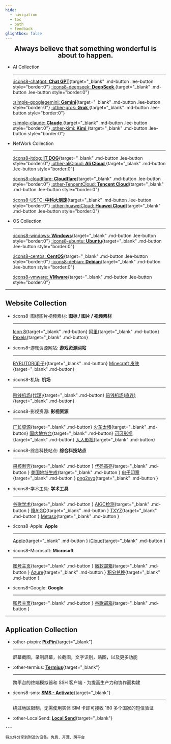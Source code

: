 ```yaml
---
hide:
  - navigation
  - toc
  - path
  - feedback
glightbox: false
---
```


<style>
  .md-typeset h1,
  .md-content__button {
    font-size: 0px;
    color: rgb(0,0,0,0);
    line-height: 0;
    margin: 0 0 0 0;
  }

  .md-typeset .md-button {
    padding: .125em 1em;
  }
</style>

<h2 align="center" style="font-weight: bolder; margin-top: 0;line-height:1;">
  <b>Always believe that something wonderful is about to happen.</b>
</h2>

<div class="grid cards" markdown>

-   AI Collection

    ---

    [:icons8-chatgpt: __Chat GPT__](https://chat.openai.com/chat){target="_blank" .md-button .lee-button style="border:0"}
    [:icons8-deepseek: __DeepSeek__ ](https://chat.deepseek.com/a/chat){target="_blank" .md-button .lee-button style="border:0"}

    [:simple-googlegemini: __Gemini__](https://gemini.google.com/app){target="_blank" .md-button .lee-button style="border:0"}
    [:other-grok: __Grok__ ](https://grok.com/){target="_blank" .md-button .lee-button style="border:0"}

    [:simple-claude: __Claude__ ](https://claude.ai/){target="_blank" .md-button .lee-button style="border:0"}
    [:other-kimi: __Kimi__ ](https://www.kimi.com/){target="_blank" .md-button .lee-button style="border:0"}

-   NetWork Collection

    ---

    [:icons8-itdog: __IT DOG__](https://www.itdog.cn/ping/){target="_blank" .md-button .lee-button style="border:0"}
    [:other-aliCloud: __Ali Cloud__ ](https://home.console.aliyun.com/home/dashboard/ProductAndService){target="_blank"  .md-button .lee-button style="border:0"}

    [:icons8-cloudflare: __Cloudflare__](https://dash.cloudflare.com/){target="_blank" .md-button .lee-button style="border:0"}
    [:other-TencentCloud: __Tencent Cloud__](https://console.cloud.tencent.com/){target="_blank" .md-button .lee-button style="border:0"}

    [:icons8-USTC: __中科大测速__](https://test.ustc.edu.cn/){target="_blank" .md-button .lee-button style="border:0"}
    [:other-huaweiCloud: __Huawei Cloud__](https://console.huaweicloud.com/console/){target="_blank" .md-button .lee-button style="border:0"}

-   OS Collection

    ---

    [:icons8-windows: __Windows__](https://www.xitongku.com){target="_blank" .md-button .lee-button style="border:0"}
    [:icons8-ubuntu: __Ubuntu__](https://mirrors.ustc.edu.cn/ubuntu-releases/){target="_blank" .md-button .lee-button style="border:0"}

    [:icons8-centos: __CentOS__](https://vault.centos.org/){target="_blank" .md-button .lee-button style="border:0"}
    [:icons8-debian: __Debian__](http://cdimage.debian.org/cdimage/archive/){target="_blank" .md-button .lee-button style="border:0"}

    [:icons8-vmware: __VMware__](https://softwareupdate.vmware.com/cds/vmw-desktop/ws/){target="_blank" .md-button .lee-button style="border:0"}
    
</div>

---


## Website Collection

<div class="grid cards" markdown>

-   :icons8-图标图片视频素材: __图标 / 图片 / 视频素材__

    ---

    [Icon 8](https://igoutu.cn/icons){target="_blank" .md-button}
    [阿里](https://www.iconfont.cn/){target="_blank" .md-button}
    [Pexels](https://www.pexels.com/zh-cn/){target="_blank" .md-button}

-   :icons8-游戏资源网站: __游戏资源网站__

    ---

    [BYRUTOR(毛子)](https://byrutgame.org/){target="_blank" .md-button}
    [Minecraft 皮肤](https://littleskin.cn/auth/login){target="_blank" .md-button}

-   :icons8-机场: __机场__

    ---

    [赔钱机场(代理)](https://xn--mes358aby2apfg.com/#/register?code=Hw7cqluV){target="_blank" .md-button}
    [赔钱机场(直连)](https://xn--cp3a08l.com/#/register?code=Hw7cqluV){target="_blank" .md-button}

-   :icons8-影视资源: __影视资源__

    ---

    [厂长资源](https://www.czzy.site/){target="_blank" .md-button}
    [火车太堵](https://www.tdgo.shop/){target="_blank" .md-button}
    [国内地方台](https://www.yangshipin.cn/tv/home){target="_blank" .md-button}
    [可可影视](https://www.keke1.app/){target="_blank" .md-button}
    [人人影视](https://www.renren.pro/){target="_blank" .md-button}

-   :icons8-综合科技站点: __综合科技站点__

    ---

    [果核剥壳](https://www.ghxi.com/){target="_blank" .md-button }
    [代码高亮](https://highlightcode.com/){target="_blank" .md-button }
    [美国地址生成](https://usaddressgen.com/){target="_blank" .md-button }
    [电子印章](http://web.aa6666.com/){target="_blank" .md-button }
    [png2svg](https://webutility.io/image-to-svg-converter){target="_blank" .md-button }

-   :icons8-学术工具: __学术工具__

    ---

    [谷歌学术](https://scholar.google.com/){target="_blank" .md-button }
    [AIGC检测](https://matrix.tencent.com/ai-detect/){target="_blank" .md-button }
    [降AIGC](https://kuaipaper.com/home){target="_blank" .md-button }
    [TXYZ](https://app.txyz.ai/){target="_blank" .md-button }
    [Metaso](https://metaso.cn/){target="_blank" .md-button }

-   :icons8-Apple: __Apple__

    ---

    [Apple](https://www.apple.com/){target="_blank" .md-button }
    [iCloud](https://www.icloud.com.cn/){target="_blank" .md-button }
    

-   :icons8-Microsoft: __Microsoft__

    ---

    [账号主页](https://account.microsoft.com/){target="_blank" .md-button }
    [微软邮箱](https://outlook.live.com/mail){target="_blank" .md-button }
    [Azure](https://portal.azure.com/#home){target="_blank" .md-button }
    [积分兑换](https://rewards.bing.com/){target="_blank" .md-button }

-   :icons8-Google: __Google__

    ---

    [账号主页](https://myaccount.google.com/){target="_blank" .md-button }
    [谷歌邮箱](https://mail.google.com/mail){target="_blank" .md-button }

</div>

---

## Application Collection

<div class="grid cards" markdown>

-   :other-pixpin: [__PixPin__](https://pixpin.cn/){target="_blank"}

    ---

    屏幕截图，录制屏幕，长截图，文字识别，贴图，以及更多功能

-   :other-termius: [__Termius__](https://termius.com/){target="_blank"}

    ---

    跨平台的终端模拟器和 SSH 客户端 - 为提高生产力和协作而构建

-   :icons8-sms: [__SMS - Activate__](https://sms-activate.io/cn){target="_blank"}

    ---

    绕过地区限制，无需使用实体 SIM 卡即可接收 180 多个国家的短信验证
    
-    :other-LocalSend: [__Local Send__](https://localsend.org/zh-CN){target="_blank"}

    ---

    将文件分享到附近的设备。免费、开源、跨平台

</div>
